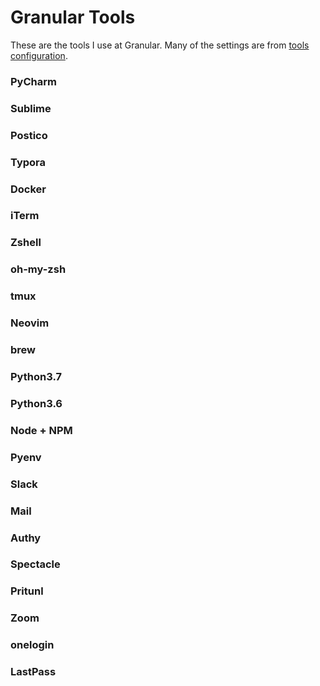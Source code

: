# Granular Tools

These are the tools I use at Granular.  Many of the settings are from [tools configuration](https://github.com/mgjo5899/note/tree/master/tools-configuration).

### PyCharm
### Sublime
### Postico
### Typora
### Docker

### iTerm
### Zshell
### oh-my-zsh
### tmux
### Neovim
### brew
### Python3.7
### Python3.6
### Node + NPM
### Pyenv

### Slack
### Mail
### Authy
### Spectacle
### Pritunl
### Zoom
### onelogin
### LastPass

